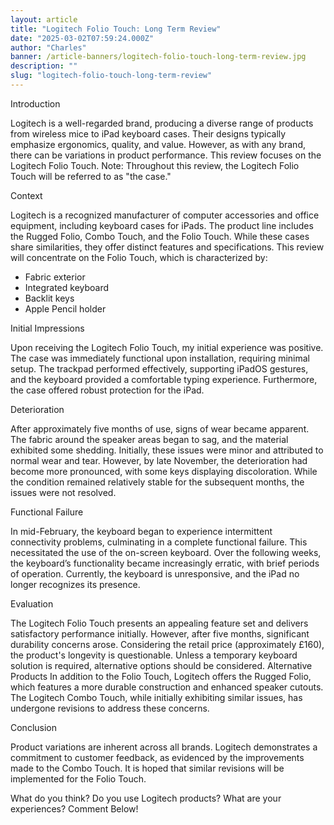 ```yaml
---
layout: article
title: "Logitech Folio Touch: Long Term Review"
date: "2025-03-02T07:59:24.000Z"
author: "Charles"
banner: /article-banners/logitech-folio-touch-long-term-review.jpg
description: ""
slug: "logitech-folio-touch-long-term-review"
---
```


Introduction

Logitech is a well-regarded brand, producing a diverse range of products from wireless mice to iPad keyboard cases. Their designs typically emphasize ergonomics, quality, and value. However, as with any brand, there can be variations in product performance. This review focuses on the Logitech Folio Touch.
Note: Throughout this review, the Logitech Folio Touch will be referred to as "the case."

Context

Logitech is a recognized manufacturer of computer accessories and office equipment, including keyboard cases for iPads. The product line includes the Rugged Folio, Combo Touch, and the Folio Touch. While these cases share similarities, they offer distinct features and specifications. This review will concentrate on the Folio Touch, which is characterized by:
 * Fabric exterior
 * Integrated keyboard
 * Backlit keys
 * Apple Pencil holder

Initial Impressions

Upon receiving the Logitech Folio Touch, my initial experience was positive. The case was immediately functional upon installation, requiring minimal setup. The trackpad performed effectively, supporting iPadOS gestures, and the keyboard provided a comfortable typing experience. Furthermore, the case offered robust protection for the iPad.

Deterioration

After approximately five months of use, signs of wear became apparent. The fabric around the speaker areas began to sag, and the material exhibited some shedding. Initially, these issues were minor and attributed to normal wear and tear. However, by late November, the deterioration had become more pronounced, with some keys displaying discoloration. While the condition remained relatively stable for the subsequent months, the issues were not resolved.

Functional Failure

In mid-February, the keyboard began to experience intermittent connectivity problems, culminating in a complete functional failure. This necessitated the use of the on-screen keyboard. Over the following weeks, the keyboard’s functionality became increasingly erratic, with brief periods of operation. Currently, the keyboard is unresponsive, and the iPad no longer recognizes its presence.

Evaluation

The Logitech Folio Touch presents an appealing feature set and delivers satisfactory performance initially. However, after five months, significant durability concerns arose. Considering the retail price (approximately £160), the product's longevity is questionable. Unless a temporary keyboard solution is required, alternative options should be considered.
Alternative Products
In addition to the Folio Touch, Logitech offers the Rugged Folio, which features a more durable construction and enhanced speaker cutouts. The Logitech Combo Touch, while initially exhibiting similar issues, has undergone revisions to address these concerns.

Conclusion

Product variations are inherent across all brands. Logitech demonstrates a commitment to customer feedback, as evidenced by the improvements made to the Combo Touch. It is hoped that similar revisions will be implemented for the Folio Touch.

What do you think? Do you use Logitech products? What are your experiences? 
Comment Below!


